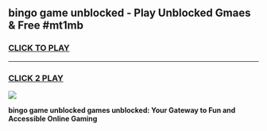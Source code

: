 
## bingo game unblocked - Play Unblocked Gmaes & Free #mt1mb
<h3>
<a href="https://news.freeplayer.one?title=bingo_game_unblocked&ref=24F">CLICK TO PLAY</a></h3>
<hr>

<h3>
<a href="https://news.freeplayer.one?title=bingo_game_unblocked&ref=24F">CLICK 2 PLAY</a>
  
</h3>

<a href="https://news.freeplayer.one?title=bingo_game_unblocked&ref=24F/"><img src="https://clearcache.store/games.png"></a>


**bingo game unblocked games unblocked: Your Gateway to Fun and Accessible Online Gaming**
